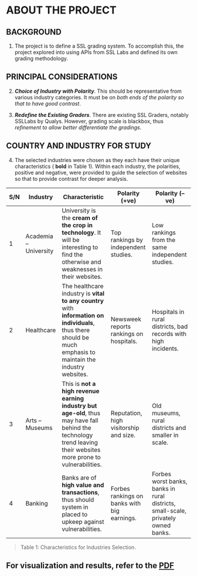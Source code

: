 # ABOUT THE PROJECT

## BACKGROUND 

1.	The project is to define a SSL grading system. To accomplish this, the project explored into using APIs from SSL Labs and defined its own grading methodology. 

## PRINCIPAL CONSIDERATIONS

2.	**_Choice of Industry with Polarity_**.   This should be representative from various industry categories. It must be on _both ends of the polarity so that to have good contrast_.

3.	**_Redefine the Existing Graders_**.   There are existing SSL Graders, notably SSLLabs by Qualys. However, grading scale is blackbox, thus _refinement to allow better differentiate the gradings_.

## COUNTRY AND INDUSTRY FOR STUDY

4.	The selected industries were chosen as they each have their unique characteristics ( **bold** in Table 1). Within each industry, the polarities, positive and negative, were provided to guide the selection of websites  so that to provide contrast for deeper analysis. 


S/N | Industry | Characteristic |  Polarity (+ve)   |   Polarity (–ve) 
---|---|---|---|---
1| Academia – University | University is the **cream of the crop in technology**. It will be interesting to find the otherwise and weaknesses in their websites. | Top rankings by independent studies. | Low rankings from the same independent studies.
2| Healthcare | The healthcare industry is **vital to any country** with **information on individuals**, thus there should be much emphasis to maintain the industry websites. | Newsweek reports rankings on hospitals.  | Hospitals in rural districts, bad records with high incidents.
3| Arts – Museums | This is **not a high revenue earning industry but age-old**, thus may have fall behind the technology trend leaving their websites more prone to vulnerabilities.  | Reputation, high visitorship and size. | Old museums, rural districts and smaller in scale.
4| Banking | Banks are of **high value and transactions**, thus should system in placed to upkeep against vulnerabilities. | Forbes rankings on banks with big earnings. | Forbes worst banks, banks in rural districts, small-scale, privately owned banks.

> Table 1: Characteristics for Industries Selection.

## For visualization and results, refer to the [PDF](https://github.com/tkokhing/boyPython/blob/main/ssL_grader%2B/SSL_Grader__tkokhing.pdf)
